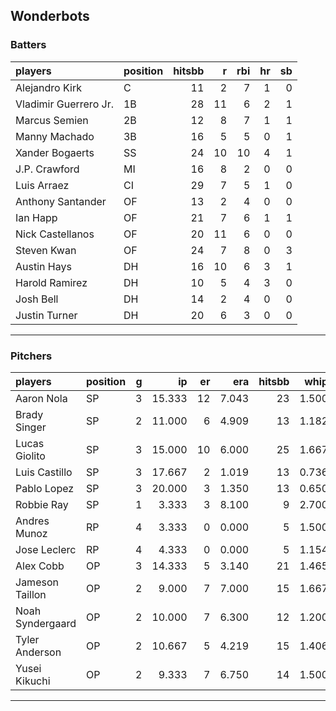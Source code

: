 ## Wonderbots

### Batters

 
|players               |position | hitsbb|  r| rbi| hr| sb| 
|:---------------------|:--------|------:|--:|---:|--:|--:| 
|Alejandro Kirk        |C        |     11|  2|   7|  1|  0| 
|Vladimir Guerrero Jr. |1B       |     28| 11|   6|  2|  1| 
|Marcus Semien         |2B       |     12|  8|   7|  1|  1| 
|Manny Machado         |3B       |     16|  5|   5|  0|  1| 
|Xander Bogaerts       |SS       |     24| 10|  10|  4|  1| 
|J.P. Crawford         |MI       |     16|  8|   2|  0|  0| 
|Luis Arraez           |CI       |     29|  7|   5|  1|  0| 
|Anthony Santander     |OF       |     13|  2|   4|  0|  0| 
|Ian Happ              |OF       |     21|  7|   6|  1|  1| 
|Nick Castellanos      |OF       |     20| 11|   6|  0|  0| 
|Steven Kwan           |OF       |     24|  7|   8|  0|  3| 
|Austin Hays           |DH       |     16| 10|   6|  3|  1| 
|Harold Ramirez        |DH       |     10|  5|   4|  3|  0| 
|Josh Bell             |DH       |     14|  2|   4|  0|  0| 
|Justin Turner         |DH       |     20|  6|   3|  0|  0| 


* * *

### Pitchers

 
|players          |position |  g|     ip| er|   era| hitsbb|  whip| so|  w| sv| 
|:----------------|:--------|--:|------:|--:|-----:|------:|-----:|--:|--:|--:| 
|Aaron Nola       |SP       |  3| 15.333| 12| 7.043|     23| 1.500| 15|  0|  0| 
|Brady Singer     |SP       |  2| 11.000|  6| 4.909|     13| 1.182|  7|  1|  0| 
|Lucas Giolito    |SP       |  3| 15.000| 10| 6.000|     25| 1.667| 16|  0|  0| 
|Luis Castillo    |SP       |  3| 17.667|  2| 1.019|     13| 0.736| 17|  1|  0| 
|Pablo Lopez      |SP       |  3| 20.000|  3| 1.350|     13| 0.650| 26|  1|  0| 
|Robbie Ray       |SP       |  1|  3.333|  3| 8.100|      9| 2.700|  3|  0|  0| 
|Andres Munoz     |RP       |  4|  3.333|  0| 0.000|      5| 1.500|  3|  0|  1| 
|Jose Leclerc     |RP       |  4|  4.333|  0| 0.000|      5| 1.154|  4|  0|  1| 
|Alex Cobb        |OP       |  3| 14.333|  5| 3.140|     21| 1.465| 14|  0|  0| 
|Jameson Taillon  |OP       |  2|  9.000|  7| 7.000|     15| 1.667|  9|  0|  0| 
|Noah Syndergaard |OP       |  2| 10.000|  7| 6.300|     12| 1.200|  8|  0|  0| 
|Tyler Anderson   |OP       |  2| 10.667|  5| 4.219|     15| 1.406|  8|  1|  0| 
|Yusei Kikuchi    |OP       |  2|  9.333|  7| 6.750|     14| 1.500|  8|  1|  0| 


* * *


